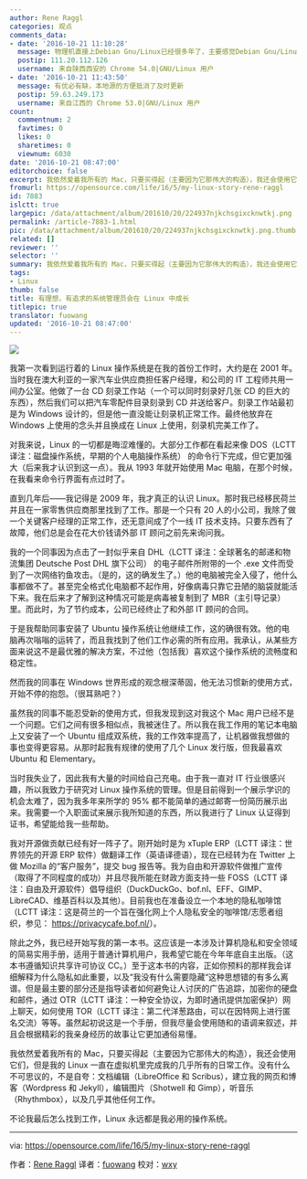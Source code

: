 ```yaml
---
author: Rene Raggl
categories: 观点
comments_data:
- date: '2016-10-21 11:10:28'
  message: 物理机直接上Debian Gnu/Linux已经很多年了，主要感觉Debian Gnu/Linux提供的全组件ISO创建本地源实在是非常方便，比任何一个发行版都好一点点，在单一发行版本中体现组件的模块化，需要什么功能直接装下就好了。APT-GET提供冲突监测，并保证安装组之间的不兼容冲突并进行选择。确实为用户想得多一点点。不用浪费无意义的流量和时间在寻找和设置源的问题上。不能自由下载其实本身就是一种不自由。也让用户感受到了某种未知的阻隔导致用户用脚投票
  postip: 111.20.112.126
  username: 来自陕西西安的 Chrome 54.0|GNU/Linux 用户
- date: '2016-10-21 11:43:50'
  message: 有优必有缺，本地源的方便抵消了及时更新
  postip: 59.63.249.173
  username: 来自江西的 Chrome 53.0|GNU/Linux 用户
count:
  commentnum: 2
  favtimes: 0
  likes: 0
  sharetimes: 0
  viewnum: 6030
date: '2016-10-21 08:47:00'
editorchoice: false
excerpt: 我依然爱着我所有的 Mac，只要买得起（主要因为它那伟大的构造），我还会使用它们，但是我的 Linux 一直在虚拟机里完成我的几乎所有的日常工作。没有什么不可思议的
fromurl: https://opensource.com/life/16/5/my-linux-story-rene-raggl
id: 7883
islctt: true
largepic: /data/attachment/album/201610/20/224937njkchsgixcknwtkj.png
permalink: /article-7883-1.html
pic: /data/attachment/album/201610/20/224937njkchsgixcknwtkj.png.thumb.jpg
related: []
reviewer: ''
selector: ''
summary: 我依然爱着我所有的 Mac，只要买得起（主要因为它那伟大的构造），我还会使用它们，但是我的 Linux 一直在虚拟机里完成我的几乎所有的日常工作。没有什么不可思议的
tags:
- Linux
thumb: false
title: 有理想，有追求的系统管理员会在 Linux 中成长
titlepic: true
translator: fuowang
updated: '2016-10-21 08:47:00'
---
```


![](/data/attachment/album/201610/20/224937njkchsgixcknwtkj.png)


我第一次看到运行着的 Linux 操作系统是在我的首份工作时，大约是在 2001 年。当时我在澳大利亚的一家汽车业供应商担任客户经理，和公司的 IT 工程师共用一间办公室。他做了一台 CD 刻录工作站（一个可以同时刻录好几张 CD 的巨大的东西），然后我们可以把汽车零配件目录刻录到 CD 并送给客户。刻录工作站最初是为 Windows 设计的，但是他一直没能让刻录机正常工作。最终他放弃在 Windows 上使用的念头并且换成在 Linux 上使用，刻录机完美工作了。


对我来说，Linux 的一切都是晦涩难懂的。大部分工作都在看起来像 DOS（LCTT 译注：磁盘操作系统，早期的个人电脑操作系统） 的命令行下完成，但它更加强大（后来我才认识到这一点）。我从 1993 年就开始使用 Mac 电脑，在那个时候，在我看来命令行界面有点过时了。


直到几年后——我记得是 2009 年，我才真正的认识 Linux。那时我已经移民荷兰并且在一家零售供应商那里找到了工作。那是一个只有 20 人的小公司，我除了做一个关键客户经理的正常工作，还无意间成了个一线 IT 技术支持。只要东西有了故障，他们总是会在花大价钱请外部 IT 顾问之前先来询问我。


我的一个同事因为点击了一封似乎来自 DHL（LCTT 译注：全球著名的邮递和物流集团 Deutsche Post DHL 旗下公司） 的电子邮件所附带的一个 .exe 文件而受到了一次网络钓鱼攻击。（是的，这的确发生了。）他的电脑被完全入侵了，他什么事都做不了。甚至完全格式化电脑都不起作用，好像病毒只靠它丑陋的脑袋就能活下来。我在后来才了解到这种情况可能是病毒被复制到了 MBR（主引导记录）里。而此时，为了节约成本，公司已经终止了和外部 IT 顾问的合同。


于是我帮助同事安装了 Ubuntu 操作系统让他继续工作，这的确很有效。他的电脑再次嗡嗡的运转了，而且我找到了他们工作必需的所有应用。我承认，从某些方面来说这不是最优雅的解决方案，不过他（包括我）喜欢这个操作系统的流畅度和稳定性。


然而我的同事在 Windows 世界形成的观念根深蒂固，他无法习惯新的使用方式，开始不停的抱怨。（很耳熟吧？）


虽然我的同事不能忍受新的使用方式，但我发现到这对我这个 Mac 用户已经不是一个问题。它们之间有很多相似点，我被迷住了。所以我在我工作用的笔记本电脑上又安装了一个 Ubuntu 组成双系统，我的工作效率提高了，让机器做我想做的事也变得更容易。从那时起我有规律的使用了几个 Linux 发行版，但我最喜欢 Ubuntu 和 Elementary。


当时我失业了，因此我有大量的时间给自己充电。由于我一直对 IT 行业很感兴趣，所以我致力于研究对 Linux 操作系统的管理。但是目前得到一个展示学识的机会太难了，因为我多年来所学的 95% 都不能简单的通过邮寄一份简历展示出来。我需要一个入职面试来展示我所知道的东西，所以我进行了 Linux 认证得到证书，希望能给我一些帮助。


我对开源做贡献已经有好一阵子了。刚开始时是为 xTuple ERP（LCTT 译注：世界领先的开源 ERP 软件）做翻译工作（英语译德语），现在已经转为在 Twitter 上做 Mozilla 的“客户服务”，提交 bug 报告等。我为自由和开源软件做推广宣传（取得了不同程度的成功）并且尽我所能在财政方面支持一些 FOSS（LCTT 译注：自由及开源软件）倡导组织（DuckDuckGo、bof.nl、EFF、GIMP、LibreCAD、维基百科以及其他）。目前我也在准备设立一个本地的隐私咖啡馆（LCTT 译注：这是荷兰的一个旨在强化网上个人隐私安全的咖啡馆/志愿者组织，参见： <https://privacycafe.bof.nl/>）。


除此之外，我已经开始写我的第一本书。这应该是一本涉及计算机隐私和安全领域的简易实用手册，适用于普通计算机用户，我希望它能在今年年底自主出版。（这本书遵循知识共享许可协议 CC。）至于这本书的内容，正如你预料的那样我会详细解释为什么隐私如此重要，以及“我没有什么需要隐藏“这种思想错的有多么离谱。但是最主要的部分还是指导读者如何避免让人讨厌的广告追踪，加密你的硬盘和邮件，通过 OTR（LCTT 译注：一种安全协议，为即时通讯提供加密保护）网上聊天，如何使用 TOR（LCTT 译注：第二代洋葱路由，可以在因特网上进行匿名交流）等等。虽然起初说这是一个手册，但我尽量会使用随和的语调来叙述，并且会根据精彩的我亲身经历的故事让它更加通俗易懂。


我依然爱着我所有的 Mac，只要买得起（主要因为它那伟大的构造），我还会使用它们，但是我的 Linux 一直在虚拟机里完成我的几乎所有的日常工作。没有什么不可思议的，不是自夸：文档编辑（LibreOffice 和 Scribus），建立我的网页和博客（Wordpress 和 Jekyll），编辑图片（Shotwell 和 Gimp），听音乐（Rhythmbox），以及几乎其他任何工作。


不论我最后怎么找到工作，Linux 永远都是我必用的操作系统。




---


via: <https://opensource.com/life/16/5/my-linux-story-rene-raggl>


作者：[Rene Raggl](https://opensource.com/users/rraggl) 译者：[fuowang](https://github.com/fuowang) 校对：[wxy](https://github.com/wxy)
